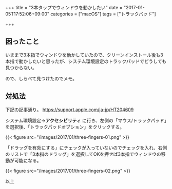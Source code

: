 +++
title = "3本タップでウィンドウを動かしたい"
date = "2017-01-05T17:52:06+09:00"
categories = ["macOS"]
tags = ["トラックバッド"]


+++

## 困ったこと
いままで3本指でウィンドウを動かしていたので、クリーンインストール後も3本指で動かしたいと思ったが、システム環境設定のトラックパッドでどうしても見つからない。

ので、しらべて見つけたのでメモ。

## 対処法

下記の記事通り。
<a href="https://support.apple.com/ja-jp/HT204609" target="_blank">https://support.apple.com/ja-jp/HT204609</a>


システム環境設定→**アクセシビリティ**
に行き、左側の「マウス/トラックパッド」を選択後、「トラックパッドオプション」をクリックする。

{{< figure src="/images/2017/01/three-fingers-01.png" >}}


「ドラッグを有効にする」にチェックが入っていないのでチェックを入れ、右側のリストで「3本指のドラッグ」を選択してOKを押せば3本指でウィンドウの移動が可能になる。


{{< figure src="/images/2017/01/three-fingers-02.png" >}}

以上